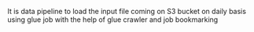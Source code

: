 It is data pipeline to load the input file coming on S3 bucket on daily basis using glue job with the help of glue crawler and job bookmarking
